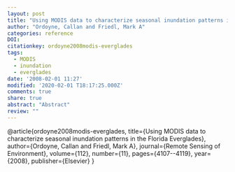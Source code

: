 ```yaml
---
layout: post
title: "Using MODIS data to characterize seasonal inundation patterns in the Florida Everglades"
author: "Ordoyne, Callan and Friedl, Mark A"
categories: reference
DOI:
citationkey: ordoyne2008modis-everglades
tags:
  - MODIS
  - inundation
  - everglades
date: '2008-02-01 11:27'
modified: '2020-02-01 T18:17:25.000Z'
comments: true
share: true
abstract: "Abstract"
review: ""
---
```


@article{ordoyne2008modis-everglades,
  title={Using MODIS data to characterize seasonal inundation patterns in the Florida Everglades},
  author={Ordoyne, Callan and Friedl, Mark A},
  journal={Remote Sensing of Environment},
  volume={112},
  number={11},
  pages={4107--4119},
  year={2008},
  publisher={Elsevier}
}
